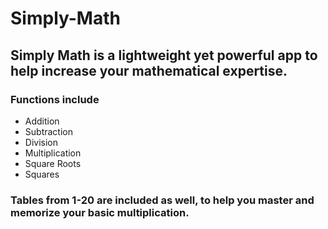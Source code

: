 # Simply-Math

## Simply Math is a lightweight yet powerful app to help increase your mathematical expertise.  

### Functions include  
- Addition  
- Subtraction  
- Division  
- Multiplication  
- Square Roots  
- Squares  

### Tables from 1-20 are included as well, to help you master and memorize your basic multiplication.  
